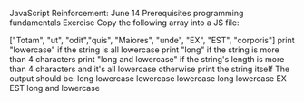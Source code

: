 JavaScript Reinforcement: June 14
Prerequisites
programming fundamentals
Exercise
Copy the following array into a JS file:

["Totam", "ut", "odit","quis", "Maiores", "unde", "EX", "EST", "corporis"]
print "lowercase" if the string is all lowercase
print "long" if the string is more than 4 characters
print "long and lowercase" if the string's length is more than 4 characters and it's all lowercase
otherwise print the string itself The output should be:
long
lowercase
lowercase
lowercase
long
lowercase
EX
EST
long and lowercase